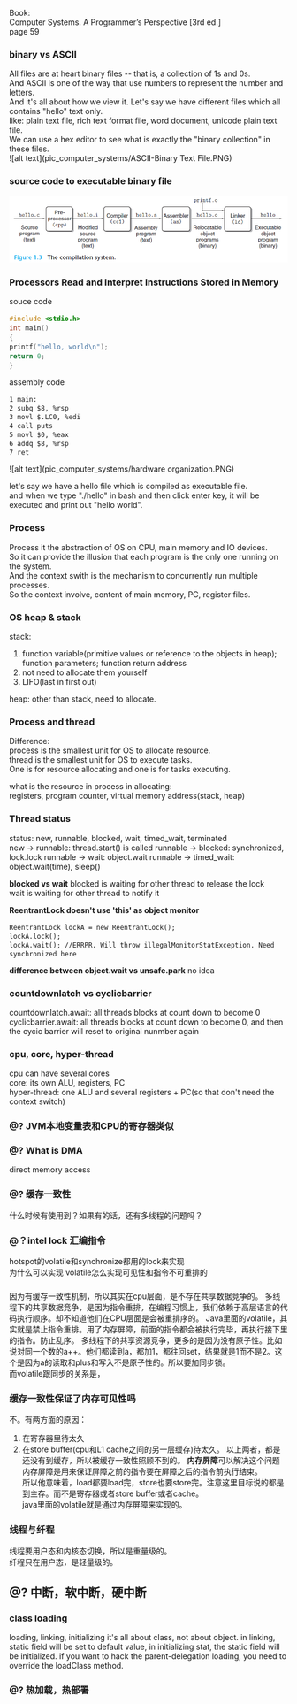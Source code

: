 Book:  
Computer Systems. A Programmer’s Perspective [3rd ed.]  
page 59
### binary vs ASCII
All files are at heart binary files -- that is, a collection of 1s and 0s.  
And ASCII is one of the way that use numbers to represent the number and letters.  
And it's all about how we view it.
Let's say we have different files which all contains "hello" text only.  
like: plain text file, rich text format file, word document, unicode plain text file.  
We can use a hex editor to see what is exactly the "binary collection" in these files.  
![alt text](pic_computer_systems/ASCII-Binary Text File.PNG)

### source code to executable binary file
![alt text](pic_computer_systems/souce-executable.PNG)

### Processors Read and Interpret Instructions Stored in Memory
souce code
```c
#include <stdio.h>
int main()
{
printf("hello, world\n");
return 0;
}
```
assembly code
```aidl
1 main:
2 subq $8, %rsp
3 movl $.LC0, %edi
4 call puts
5 movl $0, %eax
6 addq $8, %rsp
7 ret
```
![alt text](pic_computer_systems/hardware organization.PNG)

let's say we have a hello file which is compiled as executable file.  
and when we type "./hello" in bash and then click enter key, it will be executed and print out "hello world".  

### Process
Process it the abstraction of OS on CPU, main memory and IO devices.  
So it can provide the illusion that each program is the only one running on the system.  
And the context swith is the mechanism to concurrently run multiple processes.  
So the context involve, content of main memory, PC, register files.  

### OS heap & stack
stack: 
1. function variable(primitive values or reference to the objects in heap); function parameters; function return address
2. not need to allocate them yourself
3. LIFO(last in first out)

heap: other than stack, need to allocate.

### Process and thread
Difference:  
process is the smallest unit for OS to allocate resource.  
thread is the smallest unit for OS to execute tasks.  
One is for resource allocating and one is for tasks executing.  

what is the resource in process in allocating:  
registers, program counter, virtual memory address(stack, heap)

### Thread status
status: new, runnable, blocked, wait, timed_wait, terminated  
new -> runnable: thread.start() is called
runnable -> blocked: synchronized, lock.lock
runnable -> wait: object.wait 
runnable -> timed_wait: object.wait(time), sleep()

**blocked vs wait**
blocked is waiting for other thread to release the lock  
wait is waiting for other thread to notify it

**ReentrantLock doesn't use 'this' as object monitor**
```aidl
ReentrantLock lockA = new ReentrantLock();
lockA.lock();
lockA.wait(); //ERRPR. Will throw illegalMonitorStatException. Need synchronized here
```

**difference between object.wait vs unsafe.park**
no idea

### countdownlatch vs cyclicbarrier
countdownlatch.await: all threads blocks at count down to become 0 
cyclicbarrier.await: all threads blocks at count down to become 0, and then the cycic barrier will reset to original nunmber again

### cpu, core, hyper-thread
cpu can have several cores  
core: its own ALU, registers, PC  
hyper-thread: one ALU and several registers + PC(so that don't need the context switch)

### @? JVM本地变量表和CPU的寄存器类似
### @? What is DMA
direct memory access

### @? 缓存一致性
什么时候有使用到？如果有的话，还有多线程的问题吗？

### @？intel lock 汇编指令
hotspot的volatile和synchronize都用的lock来实现  
为什么可以实现
volatile怎么实现可见性和指令不可重排的

###
因为有缓存一致性机制，所以其实在cpu层面，是不存在共享数据竞争的。
多线程下的共享数据竞争，是因为指令重排，在编程习惯上，我们依赖于高层语言的代码执行顺序。却不知道他们在CPU层面是会被重排序的。
Java里面的volatile，其实就是禁止指令重排。用了内存屏障，前面的指令都会被执行完毕，再执行接下里的指令。防止乱序。
多线程下的共享资源竞争，更多的是因为没有原子性。比如说对同一个数的a++。他们都读到a，都加1，都往回set，结果就是1而不是2。这个是因为a的读取和plus和写入不是原子性的。所以要加同步锁。  
而volatile跟同步的关系是，


### 缓存一致性保证了内存可见性吗
不。有两方面的原因：
1. 在寄存器里待太久
2. 在store buffer(cpu和L1 cache之间的另一层缓存)待太久。
以上两者，都是还没有到缓存，所以被缓存一致性照顾不到的。
**内存屏障**可以解决这个问题
内存屏障是用来保证屏障之前的指令要在屏障之后的指令前执行结束。  
所以他意味着，load都要load完，store也要store完。注意这里目标说的都是到主存。而不是寄存器或者store buffer或者cache。  
java里面的volatile就是通过内存屏障来实现的。  


### 线程与纤程
线程要用户态和内核态切换，所以是重量级的。  
纤程只在用户态，是轻量级的。

## @? 中断，软中断，硬中断

### class loading
loading, linking, initializing
it's all about class, not about object. 
in linking, static field will be set to default value, in initializing stat, the static field will be initialized. 
if you want to hack the parent-delegation loading, you need to override the loadClass method.

### @? 热加载，热部署

 

















